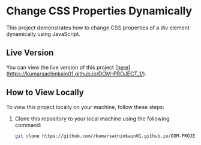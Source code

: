# Change CSS Properties Dynamically

This project demonstrates how to change CSS properties of a div element dynamically using JavaScript.

## Live Version

You can view the live version of this project [[here](https://your-username.github.io/your-repository-name)](https://kumarsachinkain01.github.io/DOM-PROJECT_1/).

## How to View Locally

To view this project locally on your machine, follow these steps:

1. Clone this repository to your local machine using the following command:
   ```bash
   git clone https://github.com//kumarsachinkain01.github.io/DOM-PROJECT_1/
